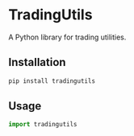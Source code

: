 # TradingUtils

A Python library for trading utilities.

## Installation
```bash
pip install tradingutils
```

## Usage
```python
import tradingutils
```

